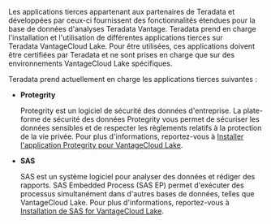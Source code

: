 Les applications tierces appartenant aux partenaires de Teradata et développées par ceux-ci fournissent des fonctionnalités étendues pour la base de données d'analyses Teradata Vantage. Teradata prend en charge l'installation et l'utilisation de différentes applications tierces sur Teradata VantageCloud Lake. Pour être utilisées, ces applications doivent être certifiées par Teradata et ne sont prises en charge que sur des environnements VantageCloud Lake spécifiques.

Teradata prend actuellement en charge les applications tierces suivantes :

-   **Protegrity**

    Protegrity est un logiciel de sécurité des données d'entreprise. La plate-forme de sécurité des données Protegrity vous permet de sécuriser les données sensibles et de respecter les règlements relatifs à la protection de la vie privée. Pour plus d'informations, reportez-vous à [Installer l'application Protegrity pour VantageCloud Lake](https://docs.teradata.com/access/sources/dita/topic?dita:topicPath=bdz1707141094808.dita&utm_source=console&utm_medium=iph).


-   **SAS**

    SAS est un système logiciel pour analyser des données et rédiger des rapports. SAS Embedded Process (SAS EP) permet d'exécuter des processus simultanément dans d'autres bases de données, telles que VantageCloud Lake. Pour plus d'informations, reportez-vous à [Installation de SAS for VantageCloud Lake](https://docs.teradata.com/access/sources/dita/topic?dita:topicPath=xgb1712764452211.dita&utm_source=console&utm_medium=iph).


